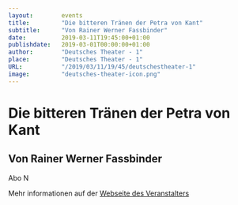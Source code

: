 ```yaml
---
layout:        events
title:         "Die bitteren Tränen der Petra von Kant"
subtitle:      "Von Rainer Werner Fassbinder"
date:          2019-03-11T19:45:00+01:00
publishdate:   2019-03-01T00:00:00+01:00
author:        "Deutsches Theater - 1"
place:         "Deutsches Theater - 1"
URL:           "/2019/03/11/19/45/deutschestheater-1"
image:         "deutsches-theater-icon.png"
---
```


Die bitteren Tränen der Petra von Kant
===========

Von Rainer Werner Fassbinder
-----------

 Abo N

Mehr informationen auf der [Webseite des Veranstalters](https://www.dt-goettingen.de/stueck/die-bitteren-traenen-der-petra-von-kant/)
